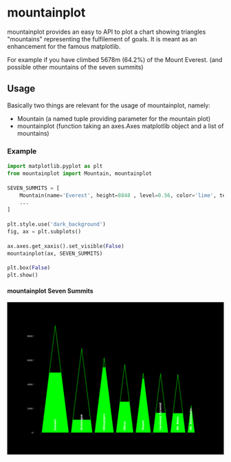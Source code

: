 # mountainplot
mountainplot provides an easy to API to plot a chart showing triangles "mountains" representing the fulfilement of goals.
It  is meant as an enhancement for the famous matplotlib. 

For example if you have climbed 5678m (64.2%) of the Mount Everest.
(and possible other mountains of the seven summits)

## Usage
Basically two things are relevant for the usage of mountainplot, namely: 
* Mountain (a named tuple providing parameter for the mountain plot)
* mountainplot (function taking an axes.Axes matplotlib object and a list of mountains)

### Example
```python
import matplotlib.pyplot as plt
from mountainplot import Mountain, mountainplot

SEVEN_SUMMITS = [
    Mountain(name='Everest', height=8848 , level=0.56, color='lime', text_color='white'),
    ...
]

plt.style.use('dark_background')
fig, ax = plt.subplots()

ax.axes.get_xaxis().set_visible(False)
mountainplot(ax, SEVEN_SUMMITS)

plt.box(False)
plt.show()
```

#### mountainplot Seven Summits
![Seven Summits](img/seven_summits.png "Seven Summits")